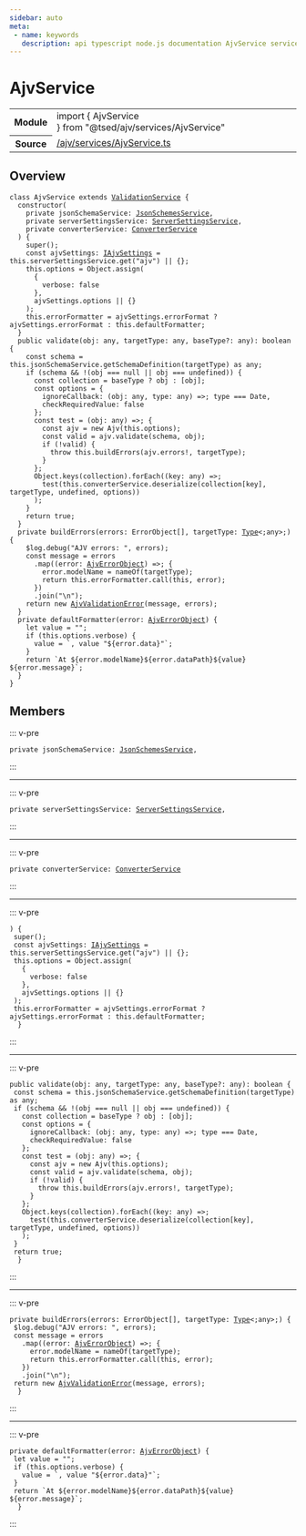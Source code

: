 ```yaml
---
sidebar: auto
meta:
 - name: keywords
   description: api typescript node.js documentation AjvService service
---
```

# AjvService <Badge text="Service" type="service"/>
<!-- Summary -->
<section class="symbol-info"><table class="is-full-width"><tbody><tr><th>Module</th><td><div class="lang-typescript"><span class="token keyword">import</span> { AjvService }&nbsp;<span class="token keyword">from</span>&nbsp;<span class="token string">"@tsed/ajv/services/AjvService"</span></div></td></tr><tr><th>Source</th><td><a href="https://github.com/Romakita/ts-express-decorators/blob/v4.30.2/src//ajv/services/AjvService.ts#L0-L0">/ajv/services/AjvService.ts</a></td></tr></tbody></table></section>

<!-- Overview -->
## Overview


<pre><code class="typescript-lang "><span class="token keyword">class</span> AjvService <span class="token keyword">extends</span> <a href="/api/common/filters/services/ValidationService.html"><span class="token">ValidationService</span></a> <span class="token punctuation">{</span>
  <span class="token keyword">constructor</span><span class="token punctuation">(</span>
    <span class="token keyword">private</span> jsonSchemaService<span class="token punctuation">:</span> <a href="/api/common/jsonschema/services/JsonSchemesService.html"><span class="token">JsonSchemesService</span></a><span class="token punctuation">,</span>
    <span class="token keyword">private</span> serverSettingsService<span class="token punctuation">:</span> <a href="/api/common/config/services/ServerSettingsService.html"><span class="token">ServerSettingsService</span></a><span class="token punctuation">,</span>
    <span class="token keyword">private</span> converterService<span class="token punctuation">:</span> <a href="/api/common/converters/services/ConverterService.html"><span class="token">ConverterService</span></a>
  <span class="token punctuation">)</span> <span class="token punctuation">{</span>
    <span class="token function">super</span><span class="token punctuation">(</span><span class="token punctuation">)</span><span class="token punctuation">;</span>
    <span class="token keyword">const</span> ajvSettings<span class="token punctuation">:</span> <a href="/api/ajv/interfaces/IAjvSettings.html"><span class="token">IAjvSettings</span></a><span class="token punctuation"> = </span>this.serverSettingsService.<span class="token function">get</span><span class="token punctuation">(</span>"ajv"<span class="token punctuation">)</span> || <span class="token punctuation">{</span><span class="token punctuation">}</span><span class="token punctuation">;</span>
    this.options<span class="token punctuation"> = </span>Object.<span class="token function">assign</span><span class="token punctuation">(</span>
      <span class="token punctuation">{</span>
        verbose<span class="token punctuation">:</span> false
      <span class="token punctuation">}</span><span class="token punctuation">,</span>
      ajvSettings.options || <span class="token punctuation">{</span><span class="token punctuation">}</span>
    <span class="token punctuation">)</span><span class="token punctuation">;</span>
    this.errorFormatter<span class="token punctuation"> = </span>ajvSettings.errorFormat ? ajvSettings.errorFormat <span class="token punctuation">:</span> this.defaultFormatter<span class="token punctuation">;</span>
  <span class="token punctuation">}</span>
  <span class="token keyword">public</span> <span class="token function">validate</span><span class="token punctuation">(</span>obj<span class="token punctuation">:</span> <span class="token keyword">any</span><span class="token punctuation">,</span> targetType<span class="token punctuation">:</span> <span class="token keyword">any</span><span class="token punctuation">,</span> baseType?<span class="token punctuation">:</span> <span class="token keyword">any</span><span class="token punctuation">)</span><span class="token punctuation">:</span> <span class="token keyword">boolean</span> <span class="token punctuation">{</span>
    <span class="token keyword">const</span> schema<span class="token punctuation"> = </span>this.jsonSchemaService.<span class="token function">getSchemaDefinition</span><span class="token punctuation">(</span>targetType<span class="token punctuation">)</span> <span class="token keyword">as</span> <span class="token keyword">any</span><span class="token punctuation">;</span>
    if <span class="token punctuation">(</span>schema && !<span class="token punctuation">(</span>obj === null || obj === undefined<span class="token punctuation">)</span><span class="token punctuation">)</span> <span class="token punctuation">{</span>
      <span class="token keyword">const</span> collection<span class="token punctuation"> = </span>baseType ? obj <span class="token punctuation">:</span> <span class="token punctuation">[</span>obj<span class="token punctuation">]</span><span class="token punctuation">;</span>
      <span class="token keyword">const</span> options<span class="token punctuation"> = </span><span class="token punctuation">{</span>
        ignoreCallback<span class="token punctuation">:</span> <span class="token punctuation">(</span>obj<span class="token punctuation">:</span> <span class="token keyword">any</span><span class="token punctuation">,</span> type<span class="token punctuation">:</span> <span class="token keyword">any</span><span class="token punctuation">)</span> =&gt<span class="token punctuation">;</span> type === <span class="token keyword">Date</span><span class="token punctuation">,</span>
        checkRequiredValue<span class="token punctuation">:</span> false
      <span class="token punctuation">}</span><span class="token punctuation">;</span>
      <span class="token keyword">const</span> test<span class="token punctuation"> = </span><span class="token punctuation">(</span>obj<span class="token punctuation">:</span> <span class="token keyword">any</span><span class="token punctuation">)</span> =&gt<span class="token punctuation">;</span> <span class="token punctuation">{</span>
        <span class="token keyword">const</span> ajv<span class="token punctuation"> = </span>new <span class="token function">Ajv</span><span class="token punctuation">(</span>this.options<span class="token punctuation">)</span><span class="token punctuation">;</span>
        <span class="token keyword">const</span> valid<span class="token punctuation"> = </span>ajv.<span class="token function">validate</span><span class="token punctuation">(</span>schema<span class="token punctuation">,</span> obj<span class="token punctuation">)</span><span class="token punctuation">;</span>
        if <span class="token punctuation">(</span>!valid<span class="token punctuation">)</span> <span class="token punctuation">{</span>
          throw this.<span class="token function">buildErrors</span><span class="token punctuation">(</span>ajv.errors!<span class="token punctuation">,</span> targetType<span class="token punctuation">)</span><span class="token punctuation">;</span>
        <span class="token punctuation">}</span>
      <span class="token punctuation">}</span><span class="token punctuation">;</span>
      Object.<span class="token function">keys</span><span class="token punctuation">(</span>collection<span class="token punctuation">)</span>.<span class="token function">forEach</span><span class="token punctuation">(</span><span class="token punctuation">(</span>key<span class="token punctuation">:</span> <span class="token keyword">any</span><span class="token punctuation">)</span> =&gt<span class="token punctuation">;</span>
        <span class="token function">test</span><span class="token punctuation">(</span>this.converterService.<span class="token function">deserialize</span><span class="token punctuation">(</span>collection<span class="token punctuation">[</span>key<span class="token punctuation">]</span><span class="token punctuation">,</span> targetType<span class="token punctuation">,</span> undefined<span class="token punctuation">,</span> options<span class="token punctuation">)</span><span class="token punctuation">)</span>
      <span class="token punctuation">)</span><span class="token punctuation">;</span>
    <span class="token punctuation">}</span>
    return true<span class="token punctuation">;</span>
  <span class="token punctuation">}</span>
  <span class="token keyword">private</span> <span class="token function">buildErrors</span><span class="token punctuation">(</span>errors<span class="token punctuation">:</span> ErrorObject<span class="token punctuation">[</span><span class="token punctuation">]</span><span class="token punctuation">,</span> targetType<span class="token punctuation">:</span> <a href="/api/core/interfaces/Type.html"><span class="token">Type</span></a>&lt<span class="token punctuation">;</span><span class="token keyword">any</span>&gt<span class="token punctuation">;</span><span class="token punctuation">)</span> <span class="token punctuation">{</span>
    $log.<span class="token function">debug</span><span class="token punctuation">(</span>"AJV errors<span class="token punctuation">:</span> "<span class="token punctuation">,</span> errors<span class="token punctuation">)</span><span class="token punctuation">;</span>
    <span class="token keyword">const</span> message<span class="token punctuation"> = </span>errors
      .<span class="token function">map</span><span class="token punctuation">(</span><span class="token punctuation">(</span>error<span class="token punctuation">:</span> <a href="/api/ajv/interfaces/AjvErrorObject.html"><span class="token">AjvErrorObject</span></a><span class="token punctuation">)</span> =&gt<span class="token punctuation">;</span> <span class="token punctuation">{</span>
        error.modelName<span class="token punctuation"> = </span><span class="token function">nameOf</span><span class="token punctuation">(</span>targetType<span class="token punctuation">)</span><span class="token punctuation">;</span>
        return this.errorFormatter.<span class="token function">call</span><span class="token punctuation">(</span>this<span class="token punctuation">,</span> error<span class="token punctuation">)</span><span class="token punctuation">;</span>
      <span class="token punctuation">}</span><span class="token punctuation">)</span>
      .<span class="token function">join</span><span class="token punctuation">(</span>"\n"<span class="token punctuation">)</span><span class="token punctuation">;</span>
    return new <span class="token function"><a href="/api/ajv/errors/AjvValidationError.html"><span class="token">AjvValidationError</span></a></span><span class="token punctuation">(</span>message<span class="token punctuation">,</span> errors<span class="token punctuation">)</span><span class="token punctuation">;</span>
  <span class="token punctuation">}</span>
  <span class="token keyword">private</span> <span class="token function">defaultFormatter</span><span class="token punctuation">(</span>error<span class="token punctuation">:</span> <a href="/api/ajv/interfaces/AjvErrorObject.html"><span class="token">AjvErrorObject</span></a><span class="token punctuation">)</span> <span class="token punctuation">{</span>
    <span class="token keyword">let</span> value<span class="token punctuation"> = </span>""<span class="token punctuation">;</span>
    if <span class="token punctuation">(</span>this.options.verbose<span class="token punctuation">)</span> <span class="token punctuation">{</span>
      value<span class="token punctuation"> = </span>`<span class="token punctuation">,</span> value "$<span class="token punctuation">{</span>error.data<span class="token punctuation">}</span>"`<span class="token punctuation">;</span>
    <span class="token punctuation">}</span>
    return `At $<span class="token punctuation">{</span>error.modelName<span class="token punctuation">}</span>$<span class="token punctuation">{</span>error.dataPath<span class="token punctuation">}</span>$<span class="token punctuation">{</span>value<span class="token punctuation">}</span> $<span class="token punctuation">{</span>error.message<span class="token punctuation">}</span>`<span class="token punctuation">;</span>
  <span class="token punctuation">}</span>
<span class="token punctuation">}</span></code></pre>



<!-- Members -->




## Members


::: v-pre

<div class="method-overview">
<pre><code class="typescript-lang "><span class="token keyword">private</span> jsonSchemaService<span class="token punctuation">:</span> <a href="/api/common/jsonschema/services/JsonSchemesService.html"><span class="token">JsonSchemesService</span></a><span class="token punctuation">,</span></code></pre>

</div>



:::



***



::: v-pre

<div class="method-overview">
<pre><code class="typescript-lang "><span class="token keyword">private</span> serverSettingsService<span class="token punctuation">:</span> <a href="/api/common/config/services/ServerSettingsService.html"><span class="token">ServerSettingsService</span></a><span class="token punctuation">,</span></code></pre>

</div>



:::



***



::: v-pre

<div class="method-overview">
<pre><code class="typescript-lang "><span class="token keyword">private</span> converterService<span class="token punctuation">:</span> <a href="/api/common/converters/services/ConverterService.html"><span class="token">ConverterService</span></a></code></pre>

</div>



:::



***



::: v-pre

<div class="method-overview">
<pre><code class="typescript-lang "><span class="token punctuation">)</span> <span class="token punctuation">{</span>
 <span class="token function">super</span><span class="token punctuation">(</span><span class="token punctuation">)</span><span class="token punctuation">;</span>
 <span class="token keyword">const</span> ajvSettings<span class="token punctuation">:</span> <a href="/api/ajv/interfaces/IAjvSettings.html"><span class="token">IAjvSettings</span></a><span class="token punctuation"> = </span>this.serverSettingsService.<span class="token function">get</span><span class="token punctuation">(</span>"ajv"<span class="token punctuation">)</span> || <span class="token punctuation">{</span><span class="token punctuation">}</span><span class="token punctuation">;</span>
 this.options<span class="token punctuation"> = </span>Object.<span class="token function">assign</span><span class="token punctuation">(</span>
   <span class="token punctuation">{</span>
     verbose<span class="token punctuation">:</span> false
   <span class="token punctuation">}</span><span class="token punctuation">,</span>
   ajvSettings.options || <span class="token punctuation">{</span><span class="token punctuation">}</span>
 <span class="token punctuation">)</span><span class="token punctuation">;</span>
 this.errorFormatter<span class="token punctuation"> = </span>ajvSettings.errorFormat ? ajvSettings.errorFormat <span class="token punctuation">:</span> this.defaultFormatter<span class="token punctuation">;</span>
  <span class="token punctuation">}</span></code></pre>

</div>



:::



***



::: v-pre

<div class="method-overview">
<pre><code class="typescript-lang "><span class="token keyword">public</span> <span class="token function">validate</span><span class="token punctuation">(</span>obj<span class="token punctuation">:</span> <span class="token keyword">any</span><span class="token punctuation">,</span> targetType<span class="token punctuation">:</span> <span class="token keyword">any</span><span class="token punctuation">,</span> baseType?<span class="token punctuation">:</span> <span class="token keyword">any</span><span class="token punctuation">)</span><span class="token punctuation">:</span> <span class="token keyword">boolean</span> <span class="token punctuation">{</span>
 <span class="token keyword">const</span> schema<span class="token punctuation"> = </span>this.jsonSchemaService.<span class="token function">getSchemaDefinition</span><span class="token punctuation">(</span>targetType<span class="token punctuation">)</span> <span class="token keyword">as</span> <span class="token keyword">any</span><span class="token punctuation">;</span>
 if <span class="token punctuation">(</span>schema && !<span class="token punctuation">(</span>obj === null || obj === undefined<span class="token punctuation">)</span><span class="token punctuation">)</span> <span class="token punctuation">{</span>
   <span class="token keyword">const</span> collection<span class="token punctuation"> = </span>baseType ? obj <span class="token punctuation">:</span> <span class="token punctuation">[</span>obj<span class="token punctuation">]</span><span class="token punctuation">;</span>
   <span class="token keyword">const</span> options<span class="token punctuation"> = </span><span class="token punctuation">{</span>
     ignoreCallback<span class="token punctuation">:</span> <span class="token punctuation">(</span>obj<span class="token punctuation">:</span> <span class="token keyword">any</span><span class="token punctuation">,</span> type<span class="token punctuation">:</span> <span class="token keyword">any</span><span class="token punctuation">)</span> =&gt<span class="token punctuation">;</span> type === <span class="token keyword">Date</span><span class="token punctuation">,</span>
     checkRequiredValue<span class="token punctuation">:</span> false
   <span class="token punctuation">}</span><span class="token punctuation">;</span>
   <span class="token keyword">const</span> test<span class="token punctuation"> = </span><span class="token punctuation">(</span>obj<span class="token punctuation">:</span> <span class="token keyword">any</span><span class="token punctuation">)</span> =&gt<span class="token punctuation">;</span> <span class="token punctuation">{</span>
     <span class="token keyword">const</span> ajv<span class="token punctuation"> = </span>new <span class="token function">Ajv</span><span class="token punctuation">(</span>this.options<span class="token punctuation">)</span><span class="token punctuation">;</span>
     <span class="token keyword">const</span> valid<span class="token punctuation"> = </span>ajv.<span class="token function">validate</span><span class="token punctuation">(</span>schema<span class="token punctuation">,</span> obj<span class="token punctuation">)</span><span class="token punctuation">;</span>
     if <span class="token punctuation">(</span>!valid<span class="token punctuation">)</span> <span class="token punctuation">{</span>
       throw this.<span class="token function">buildErrors</span><span class="token punctuation">(</span>ajv.errors!<span class="token punctuation">,</span> targetType<span class="token punctuation">)</span><span class="token punctuation">;</span>
     <span class="token punctuation">}</span>
   <span class="token punctuation">}</span><span class="token punctuation">;</span>
   Object.<span class="token function">keys</span><span class="token punctuation">(</span>collection<span class="token punctuation">)</span>.<span class="token function">forEach</span><span class="token punctuation">(</span><span class="token punctuation">(</span>key<span class="token punctuation">:</span> <span class="token keyword">any</span><span class="token punctuation">)</span> =&gt<span class="token punctuation">;</span>
     <span class="token function">test</span><span class="token punctuation">(</span>this.converterService.<span class="token function">deserialize</span><span class="token punctuation">(</span>collection<span class="token punctuation">[</span>key<span class="token punctuation">]</span><span class="token punctuation">,</span> targetType<span class="token punctuation">,</span> undefined<span class="token punctuation">,</span> options<span class="token punctuation">)</span><span class="token punctuation">)</span>
   <span class="token punctuation">)</span><span class="token punctuation">;</span>
 <span class="token punctuation">}</span>
 return true<span class="token punctuation">;</span>
  <span class="token punctuation">}</span></code></pre>

</div>



:::



***



::: v-pre

<div class="method-overview">
<pre><code class="typescript-lang "><span class="token keyword">private</span> <span class="token function">buildErrors</span><span class="token punctuation">(</span>errors<span class="token punctuation">:</span> ErrorObject<span class="token punctuation">[</span><span class="token punctuation">]</span><span class="token punctuation">,</span> targetType<span class="token punctuation">:</span> <a href="/api/core/interfaces/Type.html"><span class="token">Type</span></a>&lt<span class="token punctuation">;</span><span class="token keyword">any</span>&gt<span class="token punctuation">;</span><span class="token punctuation">)</span> <span class="token punctuation">{</span>
 $log.<span class="token function">debug</span><span class="token punctuation">(</span>"AJV errors<span class="token punctuation">:</span> "<span class="token punctuation">,</span> errors<span class="token punctuation">)</span><span class="token punctuation">;</span>
 <span class="token keyword">const</span> message<span class="token punctuation"> = </span>errors
   .<span class="token function">map</span><span class="token punctuation">(</span><span class="token punctuation">(</span>error<span class="token punctuation">:</span> <a href="/api/ajv/interfaces/AjvErrorObject.html"><span class="token">AjvErrorObject</span></a><span class="token punctuation">)</span> =&gt<span class="token punctuation">;</span> <span class="token punctuation">{</span>
     error.modelName<span class="token punctuation"> = </span><span class="token function">nameOf</span><span class="token punctuation">(</span>targetType<span class="token punctuation">)</span><span class="token punctuation">;</span>
     return this.errorFormatter.<span class="token function">call</span><span class="token punctuation">(</span>this<span class="token punctuation">,</span> error<span class="token punctuation">)</span><span class="token punctuation">;</span>
   <span class="token punctuation">}</span><span class="token punctuation">)</span>
   .<span class="token function">join</span><span class="token punctuation">(</span>"\n"<span class="token punctuation">)</span><span class="token punctuation">;</span>
 return new <span class="token function"><a href="/api/ajv/errors/AjvValidationError.html"><span class="token">AjvValidationError</span></a></span><span class="token punctuation">(</span>message<span class="token punctuation">,</span> errors<span class="token punctuation">)</span><span class="token punctuation">;</span>
  <span class="token punctuation">}</span></code></pre>

</div>



:::



***



::: v-pre

<div class="method-overview">
<pre><code class="typescript-lang "><span class="token keyword">private</span> <span class="token function">defaultFormatter</span><span class="token punctuation">(</span>error<span class="token punctuation">:</span> <a href="/api/ajv/interfaces/AjvErrorObject.html"><span class="token">AjvErrorObject</span></a><span class="token punctuation">)</span> <span class="token punctuation">{</span>
 <span class="token keyword">let</span> value<span class="token punctuation"> = </span>""<span class="token punctuation">;</span>
 if <span class="token punctuation">(</span>this.options.verbose<span class="token punctuation">)</span> <span class="token punctuation">{</span>
   value<span class="token punctuation"> = </span>`<span class="token punctuation">,</span> value "$<span class="token punctuation">{</span>error.data<span class="token punctuation">}</span>"`<span class="token punctuation">;</span>
 <span class="token punctuation">}</span>
 return `At $<span class="token punctuation">{</span>error.modelName<span class="token punctuation">}</span>$<span class="token punctuation">{</span>error.dataPath<span class="token punctuation">}</span>$<span class="token punctuation">{</span>value<span class="token punctuation">}</span> $<span class="token punctuation">{</span>error.message<span class="token punctuation">}</span>`<span class="token punctuation">;</span>
  <span class="token punctuation">}</span></code></pre>

</div>



:::